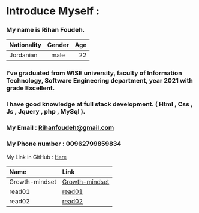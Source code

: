 
# Introduce Myself :
### My name is Rihan Foudeh.

| Nationality	 | Gender     | Age   | 
| :---         |    :----:  |  ---: | 
| Jordanian	   | male       | 22    | 

### I’ve graduated from WISE university, faculty of Information Technology, Software Engineering department, year 2021 with grade Excellent.
### I have good knowledge at full stack development. ( Html , Css , Js , Jquery , php , MySql ).

### My Email : Rihanfoudeh@gmail.com 
### My Phone number : 00962799859834 
My Link in GitHub : [Here](https://github.com/RihanFoudeh) 


|   Name       |      Link                                                                         | 
|:--- | :---                                                                          |  
|Growth-mindset|[Growth-mindset](https://rihanfoudeh.github.io/Reading-note/Growth-mindset ) | 
|read01|[read01](https://rihanfoudeh.github.io/Reading-note/read01)             |
|read02|[read02](https://rihanfoudeh.github.io/Reading-note/read02)                  |


